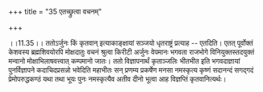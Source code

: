 +++
title = "35 एतच्छ्रुत्वा वचनम्"

+++
  
  
।।11.35।। ततोऽर्जुनः किं कृतवान् इत्याकाङ्क्षायां सञ्जयो धृतराष्ट्रं
प्रत्याह -- एतदिति। एतत् पूर्वोक्तं केशवस्य ब्रह्मशिवयोरपि मोक्षदातुः
वचनं श्रुत्वा किरीटी अर्जुनः वेपमानः भगवता राजभोगे विनियुक्तस्तदयुक्तं
मन्वानो मोक्षाभिलाषवत्त्वात् कम्पमानो जातः। ततो विज्ञापनार्थं कृताञ्जलिः
भीतभीत इति भगवदाज्ञायां पुनर्विज्ञापने कदाचिदप्रसन्नो भवेदिति महाभीतः
सन् प्रणम्य प्रकर्षेण मनसा नमस्कृत्य कृष्णं सदानन्दं सगद्गदं
प्रेमोपरुद्धकण्ठं यथा तथा भूयः पुनः नमस्कृत्यैव अतीव दीनो भूत्वा आह
विज्ञप्तिं कृतवानित्यर्थः।  
  
